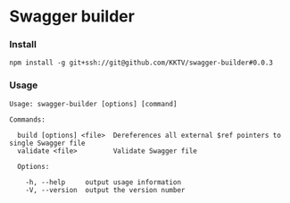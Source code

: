 Swagger builder
===============

### Install

`npm install -g git+ssh://git@github.com/KKTV/swagger-builder#0.0.3`

### Usage
```
Usage: swagger-builder [options] [command]

Commands:

  build [options] <file>  Dereferences all external $ref pointers to single Swagger file
  validate <file>         Validate Swagger file

  Options:

    -h, --help     output usage information
    -V, --version  output the version number
```
